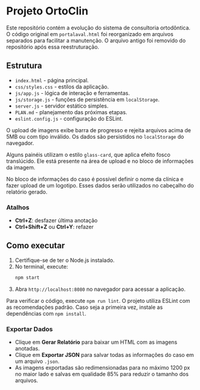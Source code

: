 # Projeto OrtoClin

Este repositório contém a evolução do sistema de consultoria ortodôntica.
O código original em `portalaval.html` foi reorganizado em arquivos
separados para facilitar a manutenção. O arquivo antigo foi removido
do repositório após essa reestruturação.

## Estrutura
- `index.html` - página principal.
- `css/styles.css` - estilos da aplicação.
- `js/app.js` - lógica de interação e ferramentas.
- `js/storage.js` - funções de persistência em `localStorage`.
- `server.js` - servidor estático simples.
- `PLAN.md` - planejamento das próximas etapas.
- `eslint.config.js` - configuração do ESLint.

O upload de imagens exibe barra de progresso e rejeita arquivos acima de 5MB ou
com tipo inválido. Os dados são persistidos no `localStorage` do navegador.

Alguns painéis utilizam o estilo `glass-card`, que aplica efeito fosco translúcido.
Ele está presente na área de upload e no bloco de informações da imagem.

No bloco de informações do caso é possível definir o nome da clínica e fazer
upload de um logotipo. Esses dados serão utilizados no cabeçalho do relatório
gerado.

### Atalhos
- **Ctrl+Z**: desfazer última anotação
- **Ctrl+Shift+Z** ou **Ctrl+Y**: refazer

## Como executar
1. Certifique-se de ter o Node.js instalado.
2. No terminal, execute:
   ```bash
   npm start
   ```
3. Abra `http://localhost:8080` no navegador para acessar a aplicação.

Para verificar o código, execute `npm run lint`. O projeto utiliza ESLint
com as recomendações padrão. Caso seja a primeira vez, instale as
dependências com `npm install`.

### Exportar Dados
- Clique em **Gerar Relatório** para baixar um HTML com as imagens anotadas.
- Clique em **Exportar JSON** para salvar todas as informações do caso em um arquivo `.json`.
- As imagens exportadas são redimensionadas para no máximo 1200&nbsp;px no maior lado e salvas em qualidade 85% para reduzir o tamanho dos arquivos.
